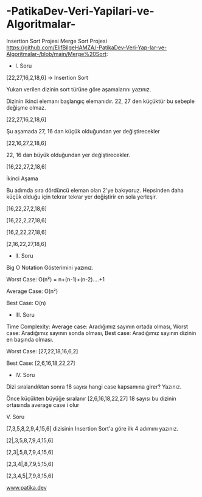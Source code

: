 # -PatikaDev-Veri-Yapilari-ve-Algoritmalar- 

 Insertion Sort Projesi 
 Merge Sort Projesi     https://github.com/ElifBilgeHAMZA/-PatikaDev-Veri-Yap-lar-ve-Algoritmalar-/blob/main/Merge%20Sort:
 
* I. Soru 
 
 [22,27,16,2,18,6] -> Insertion Sort
 
 Yukarı verilen dizinin sort türüne göre aşamalarını yazınız.
 
 Dizinin ikinci elemanı başlangıç elemanıdır. 22, 27 den küçüktür bu sebeple değişme olmaz.
 
 [22,27,16,2,18,6]
 
 Şu aşamada  27, 16 dan küçük olduğundan yer değiştirecekler
 
 [22,16,27,2,18,6]
 
 22, 16 dan büyük olduğundan yer değiştirecekler.
 
 [16,22,27,2,18,6]
 
 İkinci Aşama
 
 Bu adımda sıra dördüncü eleman olan 2'ye bakıyoruz. Hepsinden daha küçük olduğu için tekrar tekrar yer değiştirir en sola yerleşir.
 
 [16,22,27,2,18,6]
 
 [16,22,2,27,18,6]
 
 [16,2,22,27,18,6]
 
 [2,16,22,27,18,6]
 
* II. Soru

Big O Notation Gösterimini yazınız.

Worst Case: O(n²) = n+(n-1)+(n-2)....+1

Average Case: O(n²)

Best Case: O(n)

* III. Soru

Time Complexity: Average case: Aradığımız sayının ortada olması, Worst case: Aradığımız sayının sonda olması, Best case: Aradığımız sayının dizinin en başında olması.

Worst Case: [27,22,18,16,6,2]

Best Case: [2,6,16,18,22,27]

* IV. Soru

Dizi sıralandıktan sonra 18 sayısı hangi case kapsamına girer? Yazınız.

Önce küçükten büyüğe sıralanır [2,6,16,18,22,27]
18 sayısı bu dizinin ortasında average case i olur

V. Soru

[7,3,5,8,2,9,4,15,6] dizisinin Insertion Sort'a göre ilk 4 adımını yazınız.

[2|,3,5,8,7,9,4,15,6]

[2,3|,5,8,7,9,4,15,6]

[2,3,4|,8,7,9,5,15,6]

[2,3,4,5|,7,9,8,15,6]




www.patika.dev






 
  
 
 








 

